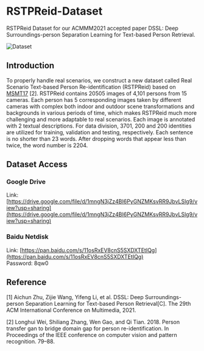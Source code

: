 # RSTPReid-Dataset
RSTPReid Dataset for our ACMMM2021 accepted paper DSSL: Deep Surroundings-person Separation Learning for Text-based Person Retrieval.  

![Dataset](https://github.com/NjtechCVLab/RSTPReid-Dataset/blob/main/Imgs/MM2021Dataset.png)

## Introduction

To properly handle real scenarios, we construct a new dataset called Real Scenario Text-based Person Re-identification (RSTPReid) based on [MSMT17](https://openaccess.thecvf.com/content_cvpr_2018/papers/Wei_Person_Transfer_GAN_CVPR_2018_paper.pdf) [2]. RSTPReid contains 20505 images of 4,101 persons from 15 cameras. Each person has 5 corresponding images taken by different cameras with complex both indoor and outdoor scene transformations and backgrounds in various periods of time, which makes RSTPReid much more challenging and more adaptable to real scenarios. Each image is annotated with 2 textual descriptions. For data division, 3701, 200 and 200 identities are utilized for training, validation and testing, respectively. Each sentence is no shorter than 23 words. After dropping words that appear less than twice, the word number is 2204.

## Dataset Access

### Google Drive
Link: [https://drive.google.com/file/d/1mngN3jZz4BI6PyGNZMKsvRR9JbvLSlg9/view?usp=sharing](https://drive.google.com/file/d/1mngN3jZz4BI6PyGNZMKsvRR9JbvLSlg9/view?usp=sharing)

### Baidu Netdisk
Link: [https://pan.baidu.com/s/11osRxEV8cnS5SXDXTEtIQg](https://pan.baidu.com/s/11osRxEV8cnS5SXDXTEtIQg)  
Password: 8qw0  

## Reference

[1] Aichun Zhu, Zijie Wang, Yifeng Li, et al. DSSL: Deep Surroundings-person Separation Learning for Text-based Person Retrieval[C]. The 29th ACM International Conference on
Multimedia, 2021. 

[2] Longhui Wei, Shiliang Zhang, Wen Gao, and Qi Tian. 2018. Person transfer gan to bridge domain gap for person re-identification. In Proceedings of the IEEE conference on computer vision and pattern recognition. 79–88.
